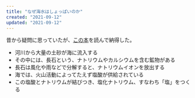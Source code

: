 ```yaml
---
title: "なぜ海水はしょっぱいのか"
created: "2021-09-12"
updated: "2021-09-12"
---
```


昔から疑問に思っていたが、[この本](https://www.amazon.co.jp/%E6%B5%B7%E3%81%AF%E3%81%A9%E3%81%86%E3%81%97%E3%81%A6%E3%81%A7%E3%81%8D%E3%81%9F%E3%81%AE%E3%81%8B-%E3%83%96%E3%83%AB%E3%83%BC%E3%83%90%E3%83%83%E3%82%AF%E3%82%B9-%E8%97%A4%E5%B2%A1-%E6%8F%9B%E5%A4%AA%E9%83%8E/dp/4062578042)を読んで納得した。

- 河川から大量の土砂が海に流入する
- その中には、長石という、ナトリウムやカルシウムを含む鉱物がある
- 長石は風化や雨などで分解すると、ナトリウムイオンを放出する
- 海では、火山活動によってたえず塩酸が供給されている
- この塩酸とナトリウムが結びつき、塩化ナトリウム、すなわち「塩」をつくる

